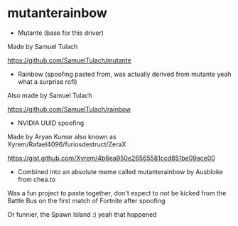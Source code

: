 # mutanterainbow
* Mutante (base for this driver)

Made by Samuel Tulach

https://github.com/SamuelTulach/mutante

* Rainbow (spoofing pasted from, was actually derived from mutante yeah what a surprise rofl)

Also made by Samuel Tulach

https://github.com/SamuelTulach/rainbow

* NVIDIA UUID spoofing

Made by Aryan Kumar also known as Xyrem/Rafael4096/furiosdestruct/ZeraX

https://gist.github.com/Xyrem/4b6ea950e26565581ccd851be09ace00

* Combined into an absolute meme called mutanterainbow by Ausbloke from chea.to

Was a fun project to paste together, don't expect to not be kicked from the Battle Bus on the first match of Fortnite after spoofing

Or funnier, the Spawn Island :) yeah that happened
